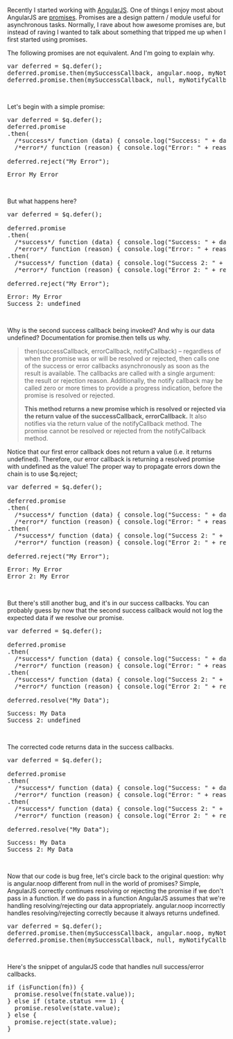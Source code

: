 Recently I started working with <a href="https://angularjs.org/">AngularJS</a>.  One of things I enjoy most about AngularJS are <a href="https://docs.angularjs.org/api/ng/service/$q">promises</a>.  Promises are a design pattern / module useful for asynchronous tasks.  Normally, I rave about how awesome promises are, but instead of raving I wanted to talk about something that tripped me up when I first started using promises.

The following promises are not equivalent.  And I'm going to explain why.

<pre>
var deferred = $q.defer();
deferred.promise.then(mySuccessCallback, angular.noop, myNotifyCallback);
deferred.promise.then(mySuccessCallback, null, myNotifyCallback);
</pre><br/>
Let's begin with a simple promise:
<pre>
var deferred = $q.defer();
deferred.promise
.then(
  /*success*/ function (data) { console.log("Success: " + data); },
  /*error*/ function (reason) { console.log("Error: " + reason); });

deferred.reject("My Error");
</pre>
<pre>
Error My Error
</pre><br/>
But what happens here?
<pre>
var deferred = $q.defer();

deferred.promise
.then(
  /*success*/ function (data) { console.log("Success: " + data); },
  /*error*/ function (reason) { console.log("Error: " + reason); })
.then(
  /*success*/ function (data) { console.log("Success 2: " + data); },
  /*error*/ function (reason) { console.log("Error 2: " + reason); });

deferred.reject("My Error");
</pre>
<pre>
Error: My Error
Success 2: undefined
</pre><br/>
Why is the second success callback being invoked?  And why is our data undefined? Documentation for promise.then tells us why.
<blockquote>
then(successCallback, errorCallback, notifyCallback) – regardless of when the promise was or will be resolved or rejected, then calls one of the success or error callbacks asynchronously as soon as the result is available. The callbacks are called with a single argument: the result or rejection reason. Additionally, the notify callback may be called zero or more times to provide a progress indication, before the promise is resolved or rejected.

<span style="font-weight:bold">This method returns a new promise which is resolved or rejected via the return value of the successCallback, errorCallback.</span> It also notifies via the return value of the notifyCallback method. The promise cannot be resolved or rejected from the notifyCallback method.
</blockquote>

Notice that our first error callback does not return a value (i.e. it returns undefined).  Therefore, our error callback is returning a resolved promise with undefined as the value!  The proper way to propagate errors down the chain is to use $q.reject;

<pre>
var deferred = $q.defer();

deferred.promise
.then(
  /*success*/ function (data) { console.log("Success: " + data); },
  /*error*/ function (reason) { console.log("Error: " + reason); return $q.reject(reason); })
.then(
  /*success*/ function (data) { console.log("Success 2: " + data); },
  /*error*/ function (reason) { console.log("Error 2: " + reason); return $q.reject(reason); });

deferred.reject("My Error");
</pre>
<pre>
Error: My Error
Error 2: My Error	
</pre><br/>
But there's still another bug, and it's in our success callbacks.  You can probably guess by now that the second success callback would not log the expected data if we resolve our promise.

<pre>
var deferred = $q.defer();

deferred.promise
.then(
  /*success*/ function (data) { console.log("Success: " + data); },
  /*error*/ function (reason) { console.log("Error: " + reason); return $q.reject(reason); })
.then(
  /*success*/ function (data) { console.log("Success 2: " + data); },
  /*error*/ function (reason) { console.log("Error 2: " + reason); return $q.reject(reason); });

deferred.resolve("My Data");
</pre>
<pre>
Success: My Data
Success 2: undefined	
</pre><br/>
The corrected code returns data in the success callbacks.

<pre>
var deferred = $q.defer();

deferred.promise
.then(
  /*success*/ function (data) { console.log("Success: " + data); return data; },
  /*error*/ function (reason) { console.log("Error: " + reason); return $q.reject(reason); })
.then(
  /*success*/ function (data) { console.log("Success 2: " + data); return data; },
  /*error*/ function (reason) { console.log("Error 2: " + reason); return $q.reject(reason); });

deferred.resolve("My Data");
</pre>
<pre>
Success: My Data
Success 2: My Data	
</pre><br/>
Now that our code is bug free, let's circle back to the original question: why is angular.noop different from null in the world of promises?  Simple, AngularJS correctly continues resolving or rejecting the promise if we don't pass in a function.  If we do pass in a function AngularJS assumes that we're handling resolving/rejecting our data appropriately.  angular.noop incorrectly handles resolving/rejecting correctly because it always returns undefined.

<pre>
var deferred = $q.defer();
deferred.promise.then(mySuccessCallback, angular.noop, myNotifyCallback);
deferred.promise.then(mySuccessCallback, null, myNotifyCallback);
</pre><br/>
Here's the snippet of angularJS code that handles null success/error callbacks.

<pre>
if (isFunction(fn)) {
  promise.resolve(fn(state.value));
} else if (state.status === 1) {
  promise.resolve(state.value);
} else {
  promise.reject(state.value);
}
</pre>
